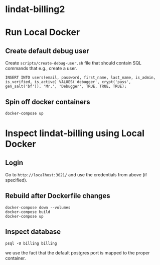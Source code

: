 # lindat-billing2

# Run Local Docker

## Create default debug user
Create `scripts/create-debug-user.sh` file that should contain SQL commands that e.g., create a user.
```
INSERT INTO users(email, password, first_name, last_name, is_admin, is_verified, is_active) VALUES('debugger', crypt('pass', gen_salt('bf')), 'Mr.', 'Debugger', TRUE, TRUE, TRUE);
```

## Spin off docker containers
```
docker-compose up
```

# Inspect lindat-billing using Local Docker

## Login

Go to `http://localhost:3021/` and use the credentials from above (if specified).

## Rebuild after Dockerfile changes

```
docker-compose down --volumes
docker-compose build
docker-compose up
```

## Inspect database

```
psql -U billing billing
```
we use the fact that the default postgres port is mapped to the proper container.